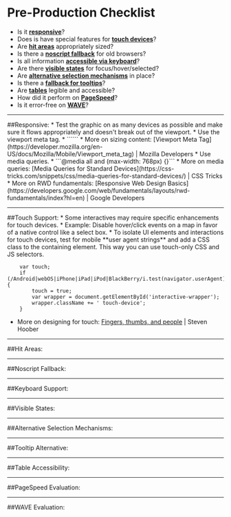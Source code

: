 # Pre-Production Checklist
* Is it [**responsive**](#responsive)?
* Does is have special features for [**touch devices**](#touch-support)?
* Are [**hit areas**](#hit-areas) appropriately sized?
* Is there a [**noscript fallback**](#noscript-fallback) for old browsers?
* Is all information [**accessible via keyboard**](#keyboard-support)?
* Are there [**visible states**](#visible-states) for focus/hover/selected?
* Are [**alternative selection mechanisms**](#alternative-selection-mechanisms) in place?
* Is there a [**fallback for tooltips**](#tooltip-alternative)?
* Are [**tables**](#table-accessibility) legible and accessible?
* How did it perform on [**PageSpeed**](#pagespeed-evaluation)?
* Is it error-free on [**WAVE**](#wave-evaluation)?

<hr />
##Responsive:
* Test the graphic on as many devices as possible and make sure it flows appropriately and doesn't break out of the viewport.
* Use the viewport meta tag. 
 * ```<meta name="viewport" content="width=device-width, initial-scale=1">```
 * More on sizing content: [Viewport Meta Tag](https://developer.mozilla.org/en-US/docs/Mozilla/Mobile/Viewport_meta_tag) | Mozilla Developers
* Use media queries.
 * ```@media all and (max-width: 768px) {}```
 * More on media queries: [Media Queries for Standard Devices](https://css-tricks.com/snippets/css/media-queries-for-standard-devices/) | CSS Tricks
* More on RWD fundamentals: [Responsive Web Design Basics](https://developers.google.com/web/fundamentals/layouts/rwd-fundamentals/index?hl=en) | Google Developers

<hr>
##Touch Support:
* Some interactives may require specific enhancements for touch devices.
 * Example: Disable hover/click events on a map in favor of a native control like a select box.
* To isolate UI elements and interactions for touch devices, test for mobile **user agent strings** and add a CSS class to the containing element. This way you can use touch-only CSS and JS selectors.

        var touch;
        if (/Android|webOS|iPhone|iPad|iPod|BlackBerry/i.test(navigator.userAgent)) {
            touch = true;
            var wrapper = document.getElementById('interactive-wrapper');
            wrapper.className += ' touch-device';
        }

* More on designing for touch: [Fingers, thumbs, and people](http://interactions.acm.org/archive/view/may-june-2015/fingers-thumbs-and-people) | Steven Hoober

<hr>
##Hit Areas:

<hr>
##Noscript Fallback:

<hr>
##Keyboard Support:

<hr>
##Visible States:

<hr>
##Alternative Selection Mechanisms:

<hr>
##Tooltip Alternative:

<hr>
##Table Accessibility:

<hr>
##PageSpeed Evaluation:

<hr>
##WAVE Evaluation:

